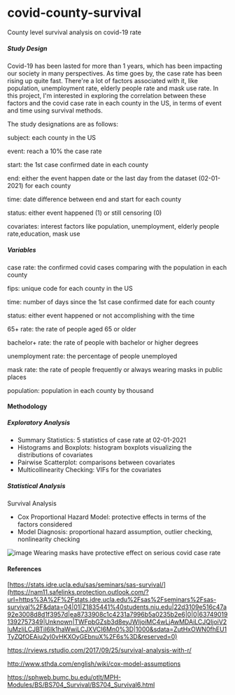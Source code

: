 # covid-county-survival
County level survival analysis on covid-19 rate

##### Study Design

Covid-19 has been lasted for more than 1 years, which has been impacting our society in many perspectives. As time goes by, the case rate has been rising up quite fast. There're a lot of factors associated with it, like population, unemployment rate, elderly people rate and mask use rate. In this project, I'm interested in exploring the correlation between these factors and the covid case rate in each county in the US, in terms of event and time using survival methods.

The study designations are as follows:

subject: each county in the US

event: reach a 10% the case rate

start: the 1st case confirmed date in each county

end: either the event happen date or the last day from the dataset (02-01-2021) for each county

time: date difference between end and start for each county

status: either event happened (1) or still censoring (0)

covariates: interest factors like population, unemployment, elderly people rate,education, mask use

##### Variables

case rate: the confirmed covid cases comparing with the population in each county

fips: unique code for each county in the US

time: number of days since the 1st case confirmed date for each county

status: either event happened or not accomplishing with the time

65+ rate: the rate of people aged 65 or older 

bachelor+ rate: the rate of people with bachelor or higher degrees

unemployment rate: the percentage of people unemployed

mask rate: the rate of people frequently or always wearing masks in public places

population: population in each county by thousand

#### Methodology

##### Exploratory Analysis

- Summary Statistics: 5 statistics of case rate at 02-01-2021
- Histograms and Boxplots: histogram boxplots visualizing the distributions of covariates
- Pairwise Scatterplot: comparisons between covariates
- Multicollinearity Checking: VIFs for the covariates

##### Statistical Analysis

Survival Analysis 

- Cox Proportional Hazard Model: protective effects in terms of the factors considered 
- Model Diagnosis: proportional hazard assumption, outlier checking, nonlinearity checking

![image](https://user-images.githubusercontent.com/47954276/119771047-ae0c4e00-be82-11eb-8f2c-7d0bd43be242.png)
Wearing masks have protective effect on serious covid case rate

#### References

[https://stats.idre.ucla.edu/sas/seminars/sas-survival/](https://nam11.safelinks.protection.outlook.com/?url=https%3A%2F%2Fstats.idre.ucla.edu%2Fsas%2Fseminars%2Fsas-survival%2F&data=04|01|Z1835441%40students.niu.edu|22d3109e516c47a92e3008d8d1f3957d|ea8733908c1c4231a7996b5a0235b2e6|0|0|637490191392757349|Unknown|TWFpbGZsb3d8eyJWIjoiMC4wLjAwMDAiLCJQIjoiV2luMzIiLCJBTiI6Ik1haWwiLCJXVCI6Mn0%3D|1000&sdata=ZutHxOWN0fhEU1TyZQfOEAiu2yI0vHKXOyGEbnuX%2F6s%3D&reserved=0)

https://rviews.rstudio.com/2017/09/25/survival-analysis-with-r/

http://www.sthda.com/english/wiki/cox-model-assumptions

https://sphweb.bumc.bu.edu/otlt/MPH-Modules/BS/BS704_Survival/BS704_Survival6.html
